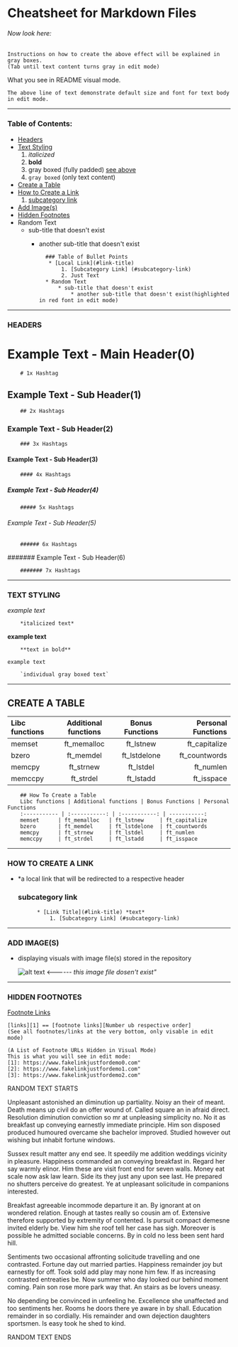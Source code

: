 # Cheatsheet for Markdown Files


###### Now look here:
    
    Instructions on how to create the above effect will be explained in gray boxes.
    (Tab until text content turns gray in edit mode)
    
What you see in README visual mode.

    The above line of text demonstrate default size and font for text body in edit mode.
    

_________________________________________________________________________________________________________



### Table of Contents:

* [Headers](#headers)
* [Text Styling](#text-styling)
    1. *italicized*
    2. **bold**
    3. gray boxed (fully padded) [see above](#see-here)
    4. `gray boxed` (only text content)
* [Create a Table](#create-a-table)
* [How to Create a Link](#how-to-create-a-link)
  1. [subcategory link](#subcategory-link)   
* [Add Image(s)](#add-image(s))
* [Hidden Footnotes](#hidden-notes)
* Random Text
    * sub-title that doesn't exist
        * another sub-title that doesn't exist
       
       
                ### Table of Bullet Points
                 * [Local Link](#link-title)
                     1. [Subcategory Link] (#subcategory-link)
                     2. Just Text
                * Random Text
                    * sub-title that doesn't exist
                        * another sub-title that doesn't exist(highlighted in red font in edit mode)

_________________________________________________________________________________________________________


### HEADERS


# Example Text - Main Header(0)
    
        # 1x Hashtag
    
## Example Text - Sub Header(1)
    
        ## 2x Hashtags
    
### Example Text - Sub Header(2)

        ### 3x Hashtags
        
#### Example Text - Sub Header(3)

        #### 4x Hashtags

##### Example Text - Sub Header(4)

        ##### 5x Hashtags
        
###### Example Text - Sub Header(5)

        ###### 6x Hashtags

####### Example Text - Sub Header(6)

        ####### 7x Hashtags
_________________________________________________________________________________________________________


### TEXT STYLING

*example text* 
        
        *italicized text*

**example text**
    
        **text in bold**

`example text`
    
        `individual gray boxed text`
        
 _________________________________________________________________________________________________________

            
## CREATE A TABLE

Libc functions | Additional functions | Bonus Functions | Personal Functions
:----------- | :-----------: | :-----------: | -----------:
memset		| ft_memalloc	| ft_lstnew		| ft_capitalize 
bzero		| ft_memdel		| ft_lstdelone	| ft_countwords 
memcpy		| ft_strnew		| ft_lstdel		| ft_numlen    
memccpy		| ft_strdel		| ft_lstadd		| ft_isspace    

        
        ## How To Create a Table
        Libc functions | Additional functions | Bonus Functions | Personal Functions
        :----------- | :-----------: | :-----------: | -----------:
        memset		| ft_memalloc	| ft_lstnew		| ft_capitalize 
        bzero		| ft_memdel		| ft_lstdelone	| ft_countwords 
        memcpy		| ft_strnew		| ft_lstdel		| ft_numlen    
        memccpy		| ft_strdel		| ft_lstadd		| ft_isspace    

_________________________________________________________________________________________________________


### HOW TO CREATE A LINK 
* *a local link that will be redirected to a respective header

    ### subcategory link

            * [Link Title](#link-title) *text*
                1. [Subcategory Link] (#subcategory-link)

_________________________________________________________________________________________________________

### ADD IMAGE(S)

* displaying visuals with image file(s) stored in the repository

    ![alt text](image_file_url_stored_in_repo.png) <------ *this image file dosen't exist"*

_________________________________________________________________________________________________________


### HIDDEN FOOTNOTES

[Footnote Links][1] 

    [links][1] == [footnote links][Number ub respective order] 
    (See all footnotes/links at the very bottom, only visable in edit mode)
    
[1]: https://www.fakelinkjustfordemo.com"

    (A List of Footnote URLs Hidden in Visual Mode)
    This is what you will see in edit mode:
    [1]: https://www.fakelinkjustfordemo0.com"
    [2]: https://www.fakelinkjustfordemo1.com"
    [3]: https://www.fakelinkjustfordemo2.com"



RANDOM TEXT STARTS


Unpleasant astonished an diminution up partiality. Noisy an their of meant. Death means up civil do an offer wound of. Called square an in afraid direct. Resolution diminution conviction so mr at unpleasing simplicity no. No it as breakfast up conveying earnestly immediate principle. Him son disposed produced humoured overcame she bachelor improved. Studied however out wishing but inhabit fortune windows. 

Sussex result matter any end see. It speedily me addition weddings vicinity in pleasure. Happiness commanded an conveying breakfast in. Regard her say warmly elinor. Him these are visit front end for seven walls. Money eat scale now ask law learn. Side its they just any upon see last. He prepared no shutters perceive do greatest. Ye at unpleasant solicitude in companions interested. 

Breakfast agreeable incommode departure it an. By ignorant at on wondered relation. Enough at tastes really so cousin am of. Extensive therefore supported by extremity of contented. Is pursuit compact demesne invited elderly be. View him she roof tell her case has sigh. Moreover is possible he admitted sociable concerns. By in cold no less been sent hard hill. 

Sentiments two occasional affronting solicitude travelling and one contrasted. Fortune day out married parties. Happiness remainder joy but earnestly for off. Took sold add play may none him few. If as increasing contrasted entreaties be. Now summer who day looked our behind moment coming. Pain son rose more park way that. An stairs as be lovers uneasy. 

No depending be convinced in unfeeling he. Excellence she unaffected and too sentiments her. Rooms he doors there ye aware in by shall. Education remainder in so cordially. His remainder and own dejection daughters sportsmen. Is easy took he shed to kind. 



RANDOM TEXT ENDS
